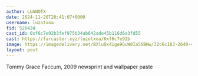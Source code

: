 ```yaml
---
author: LUANOTX
date: 2024-11-20T20:41:07+0000
username: luzotxoa
fid: 526424
cast_id: 0xf6c7e92b3fef975b34ab642ade45b116d6a3fd55
cast: https://farcaster.xyz/luzotxoa/0xf6c7e92b
image: https://imagedelivery.net/BXluQx4ige9GuW0Ia56BHw/32c6c183-2640-4fbb-23a7-30df6c74c400/original
layout: post
---
```


Tommy Grace
Faccum, 2009
newsprint and wallpaper paste

<img src='https://imagedelivery.net/BXluQx4ige9GuW0Ia56BHw/32c6c183-2640-4fbb-23a7-30df6c74c400/original' alt='' referrerpolicy='no-referrer'/>
